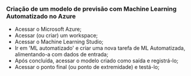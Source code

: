 ### Criação de um modelo de previsão com Machine Learning Automatizado no Azure

- Acessar o Microsoft Azure;
- Acessar (ou criar) um workspace;
- Acessar o Machine Learning Studio;
- Ir em 'ML automatizado' e criar uma nova tarefa de ML Automatizada, alimentando-a com dados de entrada;
- Após concluída, acessar o modelo criado como saída e registrá-lo;
- Acessar o ponto final (ou ponto de extremidade) e testá-lo;
